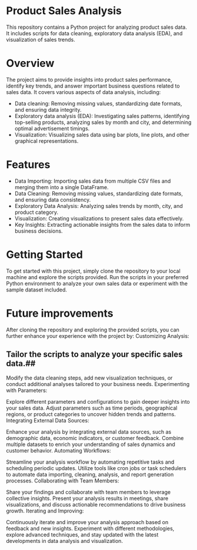 # Product Sales Analysis
This repository contains a Python project for analyzing product sales data. It includes scripts for data cleaning, exploratory data analysis (EDA), and visualization of sales trends.

# Overview
The project aims to provide insights into product sales performance, identify key trends, and answer important business questions related to sales data. It covers various aspects of data analysis, including:

- Data cleaning: Removing missing values, standardizing date formats, and ensuring data integrity.
- Exploratory data analysis (EDA): Investigating sales patterns, identifying top-selling products, analyzing sales by month and city, and determining optimal advertisement timings.
- Visualization: Visualizing sales data using bar plots, line plots, and other graphical representations.

# Features
- Data Importing: Importing sales data from multiple CSV files and merging them into a single DataFrame.
- Data Cleaning: Removing missing values, standardizing date formats, and ensuring data consistency.
- Exploratory Data Analysis: Analyzing sales trends by month, city, and product category.
- Visualization: Creating visualizations to present sales data effectively.
- Key Insights: Extracting actionable insights from the sales data to inform business decisions.

# Getting Started
To get started with this project, simply clone the repository to your local machine and explore the scripts provided. Run the scripts in your preferred Python environment to analyze your own sales data or experiment with the sample dataset included.

# Future improvements
After cloning the repository and exploring the provided scripts, you can further enhance your experience with the project by:
Customizing Analysis:

## Tailor the scripts to analyze your specific sales data.##
Modify the data cleaning steps, add new visualization techniques, or conduct additional analyses tailored to your business needs.
Experimenting with Parameters:

Explore different parameters and configurations to gain deeper insights into your sales data.
Adjust parameters such as time periods, geographical regions, or product categories to uncover hidden trends and patterns.
Integrating External Data Sources:

Enhance your analysis by integrating external data sources, such as demographic data, economic indicators, or customer feedback.
Combine multiple datasets to enrich your understanding of sales dynamics and customer behavior.
Automating Workflows:

Streamline your analysis workflow by automating repetitive tasks and scheduling periodic updates.
Utilize tools like cron jobs or task schedulers to automate data importing, cleaning, analysis, and report generation processes.
Collaborating with Team Members:

Share your findings and collaborate with team members to leverage collective insights.
Present your analysis results in meetings, share visualizations, and discuss actionable recommendations to drive business growth.
Iterating and Improving:

Continuously iterate and improve your analysis approach based on feedback and new insights.
Experiment with different methodologies, explore advanced techniques, and stay updated with the latest developments in data analysis and visualization.
